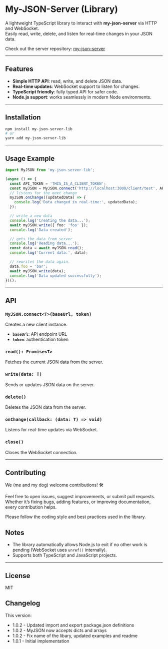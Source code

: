 # My-JSON-Server (Library)

A lightweight TypeScript library to interact with **my-json-server** via HTTP and WebSocket.  
Easily read, write, delete, and listen for real-time changes in your JSON data.

Check out the server repository: [my-json-server](https://github.com/JGEsteves89/my-json-server)

---

## Features

- **Simple HTTP API**: read, write, and delete JSON data.
- **Real-time updates**: WebSocket support to listen for changes.
- **TypeScript friendly**: fully typed API for safer code.
- **Node.js support**: works seamlessly in modern Node environments.

---

## Installation

```bash
npm install my-json-server-lib
# or
yarn add my-json-server-lib
```

* * *

## Usage Example

```typescript
import MyJSON from 'my-json-server-lib';

(async () => {
  const API_TOKEN = 'THIS_IS_A_CLIENT_TOKEN';
  const myJSON = MyJSON.connect('http://localhost:3000/client/test', API_TOKEN);
  // listens for the next change
  myJSON.onChange((updatedData) => {
    console.log('Data changed in real-time:', updatedData);
  });

  // write a new data
  console.log('Creating the data...');
  await myJSON.write({ foo: 'foo' });
  console.log('Data created');

  // gets the data from server
  console.log('Reading data...');
  const data = await myJSON.read();
  console.log('Current data:', data);

  // rewrites the data again.
  data.foo = 'bar';
  await myJSON.write(data);
  console.log('Data updated successfully');
})();
```

* * *

## API

### `MyJSON.connect<T>(baseUrl, token)`

Creates a new client instance.

* **`baseUrl`**: API endpoint URL
* **`token`**: authentication token

### `read(): Promise<T>`

Fetches the current JSON data from the server.

### `write(data: T)`

Sends or updates JSON data on the server.

### `delete()`

Deletes the JSON data from the server.

### `onChange(callback: (data: T) => void)`

Listens for real-time updates via WebSocket.

### `close()`

Closes the WebSocket connection.

* * *

## Contributing

We (me and my dog) welcome contributions! 🛠️

Feel free to open issues, suggest improvements, or submit pull requests.
Whether it’s fixing bugs, adding features, or improving documentation, every contribution helps.

Please follow the coding style and best practices used in the library.

## Notes

* The library automatically allows Node.js to exit if no other work is pending (WebSocket uses `unref()` internally).
* Supports both TypeScript and JavaScript projects.

* * *

## License

MIT

## Changelog

This version:
- 1.0.2 - Updated import and export package.json definitions 
- 1.0.2 - MyJSON now accepts dicts and arrays
- 1.0.2 - Fix name of the libary, updated examples and readme
- 1.0.1 - Initial implementation
